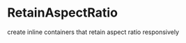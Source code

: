 RetainAspectRatio
=================

create inline containers that retain aspect ratio responsively
